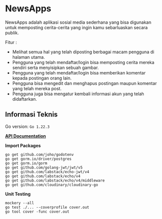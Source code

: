 # NewsApps

NewsApps adalah aplikasi sosial media sederhana yang bisa digunakan untuk memposting cerita-cerita yang ingin kamu sebarluaskan secara publik.

Fitur :
- Melihat semua hal yang telah diposting berbagai macam pengguna di halaman utama.
- Pengguna yang telah mendaftar/login bisa memposting cerita mereka sendiri serta menyisipkan sebuah gambar.
- Pengguna yang telah mendaftar/login bisa memberikan komentar kepada postingan orang lain.
- Pengguna bisa mengedit dan menghapus postingan maupun komentar yang telah mereka post.
- Pengguna juga bisa mengatur kembali informasi akun yang telah didaftarkan.

## Informasi Teknis

Go version: `Go 1.22.3`

**[API Documentation](https://app.swaggerhub.com/apis-docs/HAFIZDARMAWAN1996/NewsApp/1.0.0)**

**Import Packages**
```
go get github.com/joho/godotenv
go get gorm.io/driver/postgres
go get gorm.io/gorm
go get github.com/golang-jwt/jwt/v5
go get github.com/labstack/echo-jwt/v4
go get github.com/labstack/echo/v4
go get github.com/labstack/echo/v4/middleware
go get github.com/cloudinary/cloudinary-go
```

**Unit Testing**
```
mockery --all
go test ./... --coverprofile cover.out
go tool cover -func cover.out
```

